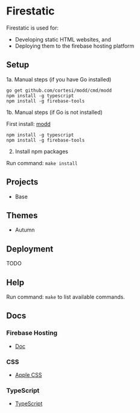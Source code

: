 # Firestatic
Firestatic is used for:
* Developing static HTML websites, and
* Deploying them to the firebase hosting platform


## Setup

1a. Manual steps (if you have Go installed)

```
go get github.com/cortesi/modd/cmd/modd
npm install -g typescript
npm install -g firebase-tools
```

1b. Manual steps (if Go is not installed)

First install: [modd](https://github.com/cortesi/modd/releases)

```
npm install -g typescript
npm install -g firebase-tools
```

2. Install npm packages

Run command: `make install`


## Projects
* Base


## Themes
* Autumn


## Deployment
 TODO

## Help
Run command: `make` to list available commands.

## Docs

### Firebase Hosting
* [Doc](https://firebase.google.com/docs/hosting/)

### CSS
* [Apple CSS](http://www.cssstats.com/stats?url=http%3A%2F%2Fapple.com&name=Apple)

### TypeScript
* [TypeScript](https://www.typescriptlang.org/)
